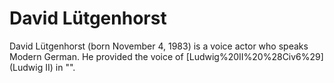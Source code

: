 # David Lütgenhorst

David Lütgenhorst (born November 4, 1983) is a voice actor who speaks Modern German. He provided the voice of [Ludwig%20II%20%28Civ6%29](Ludwig II) in "".